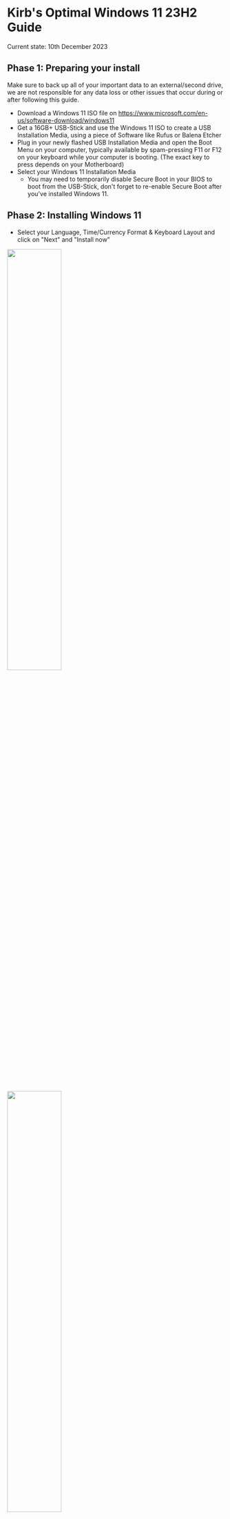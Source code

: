 # Kirb's Optimal Windows 11 23H2 Guide
Current state: 10th December 2023

## Phase 1: Preparing your install
Make sure to back up all of your important data to an external/second drive, we are not responsible for any data loss or other issues that occur during or after following this guide.

- Download a Windows 11 ISO file on https://www.microsoft.com/en-us/software-download/windows11
- Get a 16GB+ USB-Stick and use the Windows 11 ISO to create a USB Installation Media, using a piece of Software like Rufus or Balena Etcher
- Plug in your newly flashed USB Installation Media and open the Boot Menu on your computer, typically available by spam-pressing F11 or F12 on your keyboard while your computer is booting. (The exact key to press depends on your Motherboard)
- Select your Windows 11 Installation Media
	- You may need to temporarily disable Secure Boot in your BIOS to boot from the USB-Stick, don't forget to re-enable Secure Boot after you've installed Windows 11.


## Phase 2: Installing Windows 11
- Select your Language, Time/Currency Format & Keyboard Layout and click on "Next" and "Install now"

<img src="../../media/win11tutorial/win11tutorial_001.png" width="50%" style="float: left; margin-right: 10px;">
<div style="clear: both;"></div>

<img src="../../media/win11tutorial/win11tutorial_002.png" width="50%" style="float: left; margin-right: 10px;">
<div style="clear: both;"></div>

- Click on "I don't have a product key" (We will come back to this later :3)
- Select "Windows 11 Pro"
- Click on "Next"
- Accept the EULA and click on "Next"
- Choose "Customized: Install Windows only (advanced)"
- Select the drive/partition you want to install Windows 11 to, it's recommended to remove every drive other than the USB-Stick and where you install Windows to to reduce confusion, you can check which drive you're selecting based on size
	- Make sure you're selecting the correct drive! When you proceed from this page, the selected drive or partition will be fully formatted and all data will be lost!
		- If you're unsure, physically disconnect every drive until you only have your USB-Stick and the drive you want to install windows to. Press on "Refresh" when unplugging anything
	- If you see multiple partitions on the drive you want to install Windows to, you must select and delete each partition to use the entire drive for the new install
- Click on "Next"
- Wait for Windows to format and install on your selected drive, it will automatically restart when it's done


## Phase 3: Setting up Windows 11
!!! Disconnect your Computer from the Internet by unplugging your computer from ethernet and don't connect to a Wifi network during the setup phase !!!
- Select your Country/Region and proceed with "Yes"
- Select your Keyboard layout and proceed with "Yes"
	- Add a second keyboard layout if you wish, in my case I'll "Skip" since I don't need it
- When Windows prompts you to connect to a network, click on "I don't have internet" and "Continue with limited setup", this will let us create a local account instead of being forced to tie our machine to a microsoft account.
	- You can sign in to the Microsoft Store seperately later on if you need to access purchased software, the difference is that you will only be logged in on the Microsoft Store, not the entire OS.
- Choose a hostname for your computer and proceed with "Next"
- Choose a username for your new local account and proceed with "Next"
	- If you have to select between a "Personal Account" and a "Work or Business account" and log in to an account, make sure you're disconnected from any wired and wireless networks, power off your machine and start again from Phase 3
- Enter and confirm your password
- You are now prompted to answer three "Security Questions" that can be used to reset your local accounts' password in case you forget it.
	- I heavily recommend not answering these 'Security Questions' truthfully, as it's not very hard for a third party to find this information, especially if you've already been victim to online data breaches or use social media. Instead, use totally bogus answers and note them down in a password manager or another kind of encrypted vault to keep them safe.


### Phase 3.5: Giving Microsoft the middle finger
- After creating your local account, Windows now asks you for permission to collect all sorts of privacy-intrusive data. If you don't get the memo, say NO to ALL FOLLOWING PROMPTS just like on the following screenshots.
	- Note that this does not exactly 'disable' all telemetry, but we'll get back on that later!


## Phase 4: The Desktop
Congratulations, we're now on the desktop! Now you can happily unplug your USB-Stick with the Windows Installation Media, but we're far from done now!
- Delete the "Microsoft Edge" Icon from your desktop if you don't use edge, or just use the Taskbar instead
- Unpin Microsoft Edge / Microsoft Store from the Taskbar if you don't use them often
- Search and open 'Edit Group Policy' from the Start Menu / Windows Search
	- This will open the Group Policy Editor, if you don't know what you're doing, don't change anything!
- Under "Computer Configuration", open "Administrative Templates" -> "Windows Components" -> "Data Collection and Preview Builds" and double-click on "Allow Diagnostic Data"
- In the "Allow Diagnostic Data" window, select "Disabled" and apply changes.
- Close the Group Policy Editor

- Reconnect your computer to the Network, plug in the Ethernet cable or connect your computer to a Wifi network
- Open the Terminal as administrator
- Enter the following command or copy it from https://github.com/massgravel/Microsoft-Activation-Scripts to open the "Microsoft Activation Script" by Massgravel
'irm https://massgrave.dev/get | iex'
- This should open a new window, click on it and select "[7] Extras" by pressing "7" on your Keyboard
- Select "[1] Change Windows Edition" by pressing "1" on your Keyboard
- Select "[6] Enterprise" by pressing "6" and "Enter" on your Keyboard
- Wait until it finishes and press "Enter" to return.
- Restart your system

- Open the Terminal as administrator once again
- Press "Up" and "Enter" on your Keyboard to run to open the MAS Script again
- Select "[1] HWID | Windows | Permanent" by pressing "1" on your Keyboard
- Wait until it finishes and press "Enter" to return.
- Close the Script and the Terminal

- Open the System Settings and update your system under...
- "Windows Update"
	- "Advanced Options"; Scroll down to "Delivery Optimization" and disable "Allow downloads from other PCs"
	- Check for updates
	- Get off your desk and take a break, let Windows Update do its thing (It'll take quite a while)
	- When the updates are done, click on "Restart Now"
		- Note that you may need to repeat this cycle of updating and restarting a couple more times to be fully up to date, mileage may vary!

- Make sure to download Drivers

- Open the System Settings and configure...

- "Privacy & Security"
	- "General"; Disable every toggle
	- "Inking & typing personalization"; Disable "Customised inking and typing dictionary"
		- Go to "Customized dictionary" and click on "Clear your customized dictionary"
	- "Diagnostics & feedback"; Click on the "Delete" button under "Delete diagnostic data". Set the "Feedback frequency" to "Never"
	- "Activity history"; Disable "Store my activity history on this device" and click on "Clear history"
	- "Search permissions"; Disable "Cloud content search" for Microsoft and Work/School accounts. Disable and clear "Search history on this device". Disable "Show search highlights". Turn off SafeSearch at your own discretion if you're fine with potentially viewing adult content.

- "System"
	- "Display"; Configure your display settings with the correct Resolution, Refresh Rate, Display Order and Scale dependant on your setup. Optionally enable Night Light for comfortable viewing at night
		- Note that you may need to update your graphics drivers to use a higher resolution/refresh rate
	- "Notifications"; Open the "Additional Settings" dropdown and disable the three checkboxes about Suggestions and Tips (They aren't very helpful)
	- "Power"; Set your "Screen and sleep" settings to your liking, I prefer a shorter timeout time in case I forget to lock my screen.
- "Bluetooth & Devices"
	- "Devices"; Pair Bluetooth devices such as wireless mice, controllers or headphones
	- "Mouse"; Adjust Mouse Settings to your liking, I recommend disabling "Enhanced pointer precision" under "Advanced Mouse Settings" -> "Pointer Options"
- "Personalization"
	- "Colors"; To enable Dark Mode, select "Dark" under "Choose your mode". You can also change your accent color if you wish
	- "Lock Screen"; I prefer switching from "Windows Spotlight" to a "picture" under "Personalise your lock screen" and disabling "Get fun facts, tips, tricks and more on your lock screen"
	- "Start"; Switch to the "More pins" layout and disabling "Show recently added apps" and "Show recommendations for tips, shortcuts, new apps, and more"
	- "Taskbar"; I hide the Search, Task view and Widget buttons, but do what fits with your workflow!
		- Under "Taskbar behaviors"; You can set the "Taskbar alignment" for your app icons to be aligned to the center or to the left
- "Accounts"
	- "Your info"; Set a profile picture under "Adjust your photo"
	- "Sign-in options"; Enable alternative sign-in methods to your preference, for higher security don't rely on biometrics and use a hardware-key if possible
- "Apps"
	- Navigate to "Installed Apps". As you can see, there's a LOAD of bloatware that comes preinstalled with windows, we will now clean this machine up!
	- I typically uninstall the following apps, as most of the time there are much more viable and feature-rich alternatives out there, but this is your computer! So take this list with a grain of salt and keep the apps that you need for your workflow, this is simply my opinion:
		- "Clipchamp - Video Editor" - Alternatives: Kdenlive, Davinci Resolve, Premiere Pro
		- "Cortana"
		- "Feedback Hub"
		- "Films & TV"
		- "Mail and Calendar" - Alternatives: Thunderbird
		- "Maps"
		- "Media Player" - Alternatives: VLC Media Player, MPC-HC - More of a preference thing, the default media player is fine
		- "Microsoft News"
		- "Microsoft OneDrive" - Resource intensive, and unless you're deeply tied into OneDrive, use a privacy respecting solution that doesn't scan through your files.
		- "Microsoft To Do"
		- "Notepad" - Alternatives: Notepad++,
		- "Office" - Alternatives: Libreoffice, OnlyOffice - Unless you're deeply tied into the Office Suite (Work/School)
		- "Outlook (new)" - Alternatives: Thunderbird
		- "Paint" - Alternatives: Paint.net
		- "People"
		- "Power Automate"
		- "Quick Assist"
		- "Solitaire Collection"
		- "Sticky Notes"
		- "Voice Recorder"

- Clean up your Start Menu, remove all of the ads by right-clicking and clicking on uninstall/unpin from start

- Open the File Explorer
- Click on the "..." button at the top bar and go to "Options"
- Under "View", change the following settings:
	- Enable "Display the full path in the title bar"
	- Enable "Show hidden files, folders and drives"
	- Disable "Hide empty drives"
	- Disable "Hide extensions for known file types"
	- Enable "Launch folder windows in a seperate process"
	- Enable "Use check boxes to select items"
- Apply changes

- Open Microsoft Edge
	- Click "Don't allow" whenever possible, skip every prompt to log in to a microsoft account.
- Enter "winaerotweaker.com" on your search bar and download "Winaero Tweaker" on the website
- Open the "winaerotweaker.zip" file and run the setup.exe
- Install Winaero Tweaker, make sure to select the "Portable Mode" on the second page.
- Open the File Explorer and open "This PC" -> "C:" -> WinaeroTweaker -> "WinaeroTweaker.exe"
- Change the following tweaks inside the program:
	- Enable "Classic Full Context Menus" to restore the Windows 10 Right-Click context menus
	- Enable "Automatic Registry Backup"
	- Enable "Verbose Logon Messages"
	- Click on Restart Explorer
- Close Winaero Tweaker

- Right click the Taskbar
- Open the Task Manager
	- Open "Startup apps"
	- Disable Programs that you don't need to autostart every time, for example microsoft edge. Make sure to check this after you've installed your software.
Congratulations! You now have successfully installed Windows 11, removed most of the crap that comes preloaded on it, and made it more usable. The only thing left to do is for you to install your software and make this machine your own!
Roughly 100 Processes and 1.5 - 2GB of RAM Usage after a reboot.

## Phase 5: Recommended Programs
This will be a list of programs I recommend you to install on windows. These are personal recommendations and you are free to use the software that you prefer

Web Browser: Firefox
E-Mail Client: Thunderbird
Media Player: W11 Media Player, VLC Media Player, MPC-HC
Text Editor: Notepad++
File Archiver: 7-Zip
Office Suite: Libreoffice, OnlyOffice
System Cleaner: Bleachbit
Anti-Virus: Windows Defender, Malwarebytes for manual scans
Hardware Info/Monitoring: Hwinfo64, CPU-Z, GPU-Z,
GPU Overclocking/Fan Tuning: MSI Afterburner

Tutorial
Tutorial123
